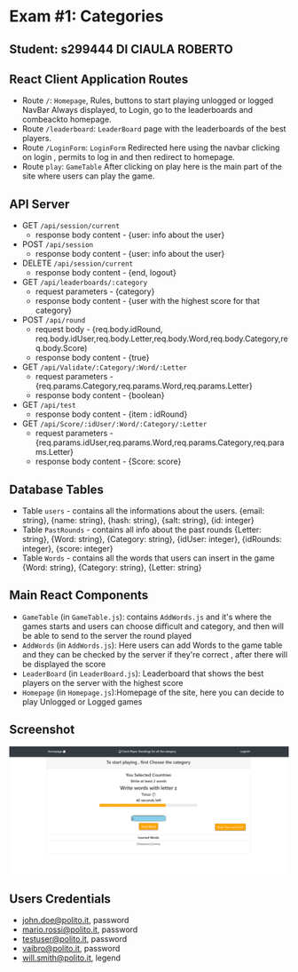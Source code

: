 # Exam #1: Categories

## Student: s299444 DI CIAULA ROBERTO

## React Client Application Routes

- Route `/`: `Homepage`, Rules, buttons to start playing unlogged or logged NavBar Always displayed, to Login, go to the leaderboards and combeackto homepage.
- Route `/leaderboard`: `LeaderBoard` page with the leaderboards of the best players.
- Route `/LoginForm`: `LoginForm` Redirected here using the navbar clicking on login , permits to log in and then redirect to homepage.
- Route `play`: `GameTable` After clicking on play here is the main part of the site where users can play the game.

## API Server

- GET `/api/session/current`
  - response body content - {user: info about the user}
- POST `/api/session`
  - response body content - {user: info about the user}
- DELETE `/api/session/current`
  - response body content - {end, logout}
- GET `/api/leaderboards/:category`
  - request parameters - {category}
  - response body content - {user with the highest score for that category}
- POST `/api/round`
  - request body - {req.body.idRound, req.body.idUser,req.body.Letter,req.body.Word,req.body.Category,req.body.Score)
  - response body content - {true}
- GET `/api/Validate/:Category/:Word/:Letter`
  - request parameters - {req.params.Category,req.params.Word,req.params.Letter}
  - response body content - {boolean}
- GET `/api/test`
  - response body content - {item : idRound}
- GET `/api/Score/:idUser/:Word/:Category/:Letter`
  - request parameters - {req.params.idUser,req.params.Word,req.params.Category,req.params.Letter}
  - response body content - {Score: score}

## Database Tables

- Table `users` - contains all the informations about the users.
  {email: string}, {name: string}, {hash: string}, {salt: string}, {id: integer}
- Table `PastRounds` - contains all info about the past rounds
  {Letter: string}, {Word: string}, {Category: string}, {idUser: integer}, {idRounds: integer}, {score: integer}
- Table `Words` - contains all the words that users can insert in the game
  {Word: string}, {Category: string}, {Letter: string}

## Main React Components

- `GameTable` (in `GameTable.js`): contains `AddWords.js` and it's where the games starts and users can choose difficult and category, and then will be able to send to the server the round played
- `AddWords` (in `AddWords.js`): Here users can add Words to the game table and they can be checked by the server if they're correct , after there will be displayed the score
- `LeaderBoard` (in `LeaderBoard.js`): Leaderboard that shows the best players on the server with the highest score
- `Homepage` (in `Homepage.js`):Homepage of the site, here you can decide to play Unlogged or Logged games

## Screenshot

![Screenshot](./img/screenshot.png)

## Users Credentials

- john.doe@polito.it, password
- mario.rossi@polito.it, password
- testuser@polito.it, password
- vaibro@polito.it, password
- will.smith@polito.it, legend
